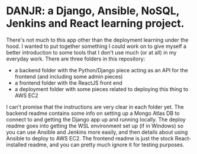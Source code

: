 # DANJR: a Django, Ansible, NoSQL, Jenkins and React learning project.

There's not much to this app other than the deployment learning under the hood. 
I wanted to put together something I could work on to give myself a better introduction to some tools that I don't use much (or at all) in my everyday work. 
There are three folders in this repository:
 - a backend folder with the Python/Django piece acting as an API for the frontend (and including some admin pieces)
 - a frontend folder with the ReactJS front end
 - a deployment folder with some pieces related to deploying this thing to AWS EC2

I can't promise that the instructions are very clear in each folder yet. 
The backend readme contains some info on setting up a Mongo Atlas DB to connect to and getting the Django app up and running locally.
The deploy readme goes into getting the WSL environment set up (if in Windows) so you can use Ansible and Jenkins more easily, and then details about using Ansible to deploy to AWS EC2.
The frontend readme is just the stock React-installed readme, and you can pretty much ignore it for testing purposes.




